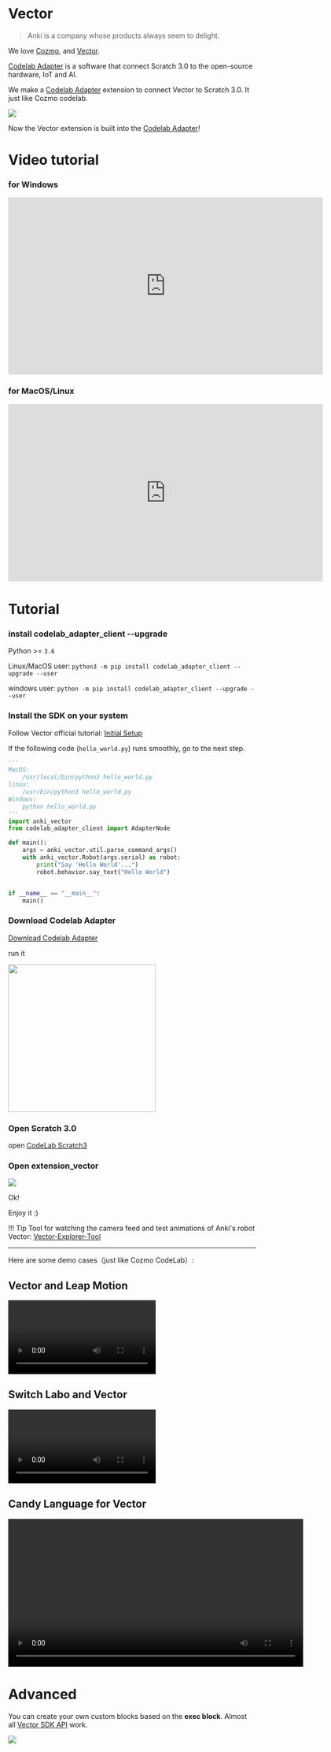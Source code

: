 # Vector

<!--Vector CodeLab-->

> Anki is a company whose products always seem to delight.

We love [Cozmo](https://www.anki.com/en-us/cozmo), and [Vector](https://www.anki.com/en-us/vector).

[Codelab Adapter](https://adapterv2.codelab.club) is a software that connect Scratch 3.0 to the open-source hardware, IoT and AI.

We make a [Codelab Adapter](https://adapterv2.codelab.club) extension to connect Vector to Scratch 3.0. It just like Cozmo codelab.

![](/img/scratch3-vector_2b21057e.png)

Now the Vector extension is built into the [Codelab Adapter](https://adapterv2.codelab.club)!

# Video tutorial

### for Windows

<iframe width="640" height="360" src="https://www.youtube.com/embed/PmF10SKTnvk" frameborder="0" allow="accelerometer; autoplay; encrypted-media; gyroscope; picture-in-picture" allowfullscreen></iframe>

### for MacOS/Linux

<iframe width="640" height="360" src="https://www.youtube.com/embed/4CVV8LMc9Oc" frameborder="0" allow="accelerometer; autoplay; encrypted-media; gyroscope; picture-in-picture" allowfullscreen></iframe>

# Tutorial

### install codelab_adapter_client --upgrade

Python >= `3.6`

Linux/MacOS user: `python3 -m pip install codelab_adapter_client --upgrade --user`

windows user: `python -m pip install codelab_adapter_client --upgrade --user`

### Install the SDK on your system

Follow Vector official tutorial: [Initial Setup](https://developer.anki.com/vector/docs/initial.html)

If the following code (`hello_world.py`) runs smoothly, go to the next step.

```python
'''
MacOS:
    /usr/local/bin/python3 hello_world.py
linux:
    /usr/bin/python3 hello_world.py
Windows:
    python hello_world.py
'''
import anki_vector
from codelab_adapter_client import AdapterNode

def main():
    args = anki_vector.util.parse_command_args()
    with anki_vector.Robot(args.serial) as robot:
        print("Say 'Hello World'...")
        robot.behavior.say_text("Hello World")


if __name__ == "__main__":
    main()
```

### Download Codelab Adapter

<a href="https://adapter.codelab.club/user_guide/install/">Download Codelab Adapter</a>

run it

<img width=300 src="/img/scratch-adapter_5f5e6f20.png"/>

<!--
### find your local python3 path(Windows users can skip this step)
edit `~/codelab_adapter/extensions/extension_vector.py`, replace python3_path with your local python3 path: `which python3`.

![](/video/scratch-python3-path_37d6feee.png)

restart Codelab Adapter.
-->

### Open Scratch 3.0

open [CodeLab Scratch3](https://scratch3v3.codelab.club/)

### Open extension_vector

![](/img/scratch3-vector_3dd2cf42.png)

Ok!

Enjoy it :)

!!! Tip
    Tool for watching the camera feed and test animations of Anki's robot Vector: [Vector-Explorer-Tool](https://github.com/GrinningHermit/Vector-Explorer-Tool)

---

Here are some demo cases（just like Cozmo CodeLab）:

## Vector and Leap Motion

<video width=300px src="/video/vector_leapmotion.mp4" controls="controls"></video>

## Switch Labo and Vector

<video width=300px src="/video/vector_labo.mp4" controls="controls"></video>

## Candy Language for Vector

<video width=600px src="/video/candy_vector.mp4" controls="controls"></video>

# Advanced
You can create your own custom  blocks based on the **exec block**. Almost all [Vector SDK API](https://developer.anki.com/vector/docs/index.html) work.


![](/img/6fb9589ebcd88e5f31e414ed4884d6cb.png)